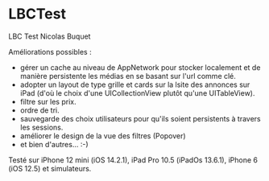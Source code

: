 # LBCTest
LBC Test Nicolas Buquet

Améliorations possibles :
  - gérer un cache au niveau de AppNetwork pour stocker localement et de manière persistente les médias en se basant sur l'url comme clé.
  - adopter un layout de type grille et cards sur la lsite des annonces sur iPad (d'où le choix d'une UICollectionView plutôt qu'une UITableView).
  - filtre sur les prix.
  - ordre de tri.
  - sauvegarde des choix utilisateurs pour qu'ils soient persistents à travers les sessions.
  - améliorer le design de la vue des filtres (Popover)
  - et bien d'autres… :-)

Testé sur iPhone 12 mini (iOS 14.2.1), iPad Pro 10.5 (iPadOs 13.6.1), iPhone 6 (iOS 12.5) et simulateurs.
